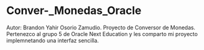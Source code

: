 # Conver-_Monedas_Oracle
Autor: Brandon Yahir Osorio Zamudio.
Proyecto de Conversor de Monedas.
Pertenezco al grupo 5 de Oracle Next Education y les comparto mi proyecto implemnetando una interfaz sencilla. 
